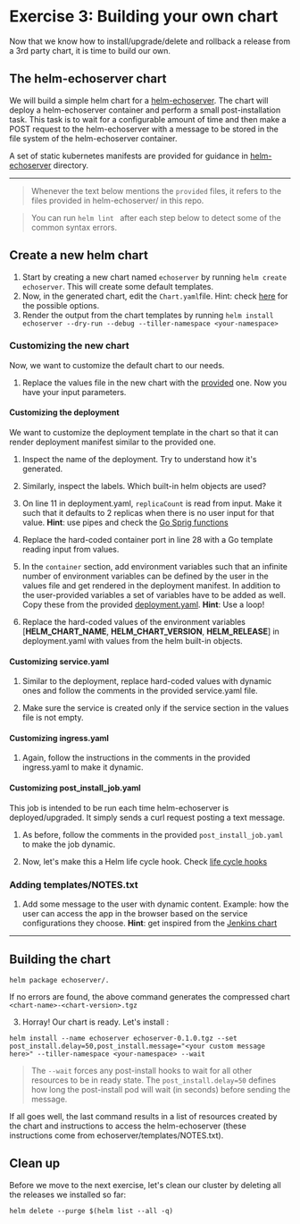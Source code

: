 # Exercise 3: Building your own chart

Now that we know how to install/upgrade/delete and rollback a release from a 3rd party chart, it is time to build our own.

## The helm-echoserver chart

We will build a simple helm chart for a [helm-echoserver](https://github.com/Praqma/helm-echoserver). The chart will deploy a helm-echoserver container and perform a small post-installation task. This task is to wait for a configurable amount of time and then make a POST request to the helm-echoserver with a message to be stored in the file system of the helm-echoserver container.

A set of static kubernetes manifests are provided for guidance in [helm-echoserver](helm-echoserver) directory.

---

> Whenever the text below mentions the `provided` files, it refers to the files provided in helm-echoserver/ in this repo.

> You can run `helm lint ` after each step below to detect some of the common syntax errors.


## Create a new helm chart


1. Start by creating a new chart named `echoserver` by running `helm create echoserver`. This will create some default templates. 
2. Now, in the generated chart, edit the `Chart.yaml`file. Hint: check [here](https://docs.helm.sh/developing_charts/#the-chart-yaml-file) for the possible options.
3. Render the output from the chart templates by running `helm install echoserver --dry-run --debug --tiller-namespace <your-namespace>`


### Customizing the new chart

Now, we want to customize the default chart to our needs. 

1. Replace the values file in the new chart with the [provided](helm-echoserver/values.yaml) one. Now you have your input parameters.

#### Customizing the deployment
We want to customize the deployment template in the chart so that it can render deployment manifest similar to the provided one.

1. Inspect the name of the deployment. Try to understand how it's generated.

2. Similarly, inspect the labels. Which built-in helm objects are used?

3. On line 11 in deployment.yaml, `replicaCount` is read from input. Make it such that it defaults to 2 replicas when there is no user input for that value. **Hint**: use pipes and check the [Go Sprig functions](http://masterminds.github.io/sprig/)

4. Replace the hard-coded container port in line 28 with a Go template reading input from values.

5. In the `container` section, add environment variables such that an infinite number of environment variables can be defined by the user in the values file and get rendered in the deployment manifest. In addition to the user-provided variables a set of variables have to be added as well. Copy these from the provided [deployment.yaml](helm-echoserver/deployment.yaml). **Hint**: Use a loop!

6. Replace the hard-coded values of the environment variables [__HELM_CHART_NAME__, __HELM_CHART_VERSION__, __HELM_RELEASE__] in deployment.yaml with values from the helm built-in objects.


#### Customizing service.yaml

1. Similar to the deployment, replace hard-coded values with dynamic ones and follow the comments in the provided service.yaml file.

2. Make sure the service is created only if the service section in the values file is not empty. 

#### Customizing ingress.yaml

1. Again, follow the instructions in the comments in the provided ingress.yaml to make it dynamic.

#### Customizing  post_install_job.yaml

This job is intended to be run each time helm-echoserver is deployed/upgraded. It simply sends a curl request posting a text message.

1. As before, follow the comments in the provided `post_install_job.yaml` to make the job dynamic.

2. Now, let's make this a Helm life cycle hook. Check [life cycle hooks](https://helm.sh/docs/topics/charts_hooks/#writing-a-hook)


### Adding templates/NOTES.txt

1. Add some message to the user with dynamic content. Example: how the user can access the app in the browser based on the service configurations they choose. **Hint**: get inspired from the [Jenkins chart](https://github.com/kubernetes/charts/blob/master/stable/jenkins/templates/NOTES.txt)

----

## Building the chart

```
helm package echoserver/.
```
If no errors are found, the above command generates the compressed chart `<chart-name>-<chart-version>.tgz`

3. Horray! Our chart is ready. Let's install :

```
helm install --name echoserver echoserver-0.1.0.tgz --set post_install.delay=50,post_install.message="<your custom message here>" --tiller-namespace <your-namespace> --wait
```

> The `--wait` forces any post-install hooks to wait for all other resources to be in ready state.
> The `post_install.delay=50` defines how long the post-install pod will wait (in seconds) before sending the message.

If all goes well, the last command results in a list of resources created by the chart and instructions to access the helm-echoserver (these instructions come from echoserver/templates/NOTES.txt).

## Clean up

Before we move to the next exercise, let's clean our cluster by deleting all the releases we installed so far:

```
helm delete --purge $(helm list --all -q)
```